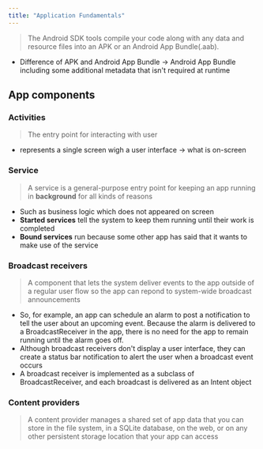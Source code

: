 ```yaml
---
title: "Application Fundamentals"
---
```


> The Android SDK tools compile your code along with any data and resource files into an APK or an Android App Bundle(.aab).

- Difference of APK and Android App Bundle -> Android App Bundle including some additional metadata that isn't required at runtime

## App components

### Activities
> The entry point for interacting with user
- represents a single screen wigh a user interface
-> what is on-screen

### Service
> A service is a general-purpose entry point for keeping an app running in **background** for all kinds of reasons
- Such as business logic which does not appeared on screen
- **Started services** tell the system to keep them running until their work is completed
- **Bound services** run because some other app has said that it wants to make use of the service

### Broadcast receivers
> A component that lets the system deliver events to the app outside of a regular user flow so the app can repond to system-wide broadcast announcements
- So, for example, an app can schedule an alarm to post a notification to tell the user about an upcoming event. Because the alarm is delivered to a BroadcastReceiver in the app, there is no need for the app to remain running until the alarm goes off.
- Although broadcast receivers don't display a user interface, they can create a status bar notification to alert the user when a broadcast event occurs
- A broadcast receiver is implemented as a subclass of BroadcastReceiver, and each broadcast is delivered as an Intent object

### Content providers
> A content provider manages a shared set of app data that you can store in the file system, in a SQLite database, on the web, or on any other persistent storage location that your app can access

